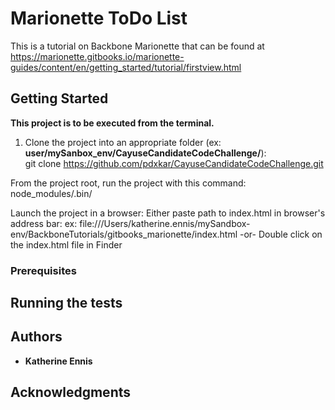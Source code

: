 # Marionette ToDo List 

This is a tutorial on Backbone Marionette that can be found at https://marionette.gitbooks.io/marionette-guides/content/en/getting_started/tutorial/firstview.html

## Getting Started

**This project is to be executed from the terminal.**
1. Clone the project into an appropriate folder (ex: **user/mySanbox_env/CayuseCandidateCodeChallenge/**): <br />git clone https://github.com/pdxkar/CayuseCandidateCodeChallenge.git

From the project root, run the project with this command:
node_modules/.bin/

Launch the project in a browser:
Either paste path to index.html in browser's address bar:
ex: file:///Users/katherine.ennis/mySandbox-env/BackboneTutorials/gitbooks_marionette/index.html
-or-
Double click on the index.html file in Finder 

### Prerequisites


## Running the tests

## Authors

* **Katherine Ennis**

## Acknowledgments
